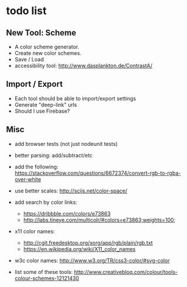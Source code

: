 # todo list

## New Tool: Scheme

- A color scheme generator.
- Create new color schemes.
- Save / Load
- accessibility tool: http://www.dasplankton.de/ContrastA/

## Import / Export

- Each tool should be able to import/export settings
- Generate "deep-link" urls
- Should I use Firebase?

## Misc

- add browser tests (not just nodeunit tests)
- better parsing: add/subtract/etc

- add the following: https://stackoverflow.com/questions/6672374/convert-rgb-to-rgba-over-white
- use better scales: http://scijs.net/color-space/

- add search by color links:
  - https://dribbble.com/colors/e73863
  - http://labs.tineye.com/multicolr/#colors=e73863;weights=100;
- x11 color names:
  - http://cgit.freedesktop.org/xorg/app/rgb/plain/rgb.txt
  - https://en.wikipedia.org/wiki/X11_color_names
- w3c color names: http://www.w3.org/TR/css3-color/#svg-color

- list some of these tools: http://www.creativebloq.com/colour/tools-colour-schemes-12121430
